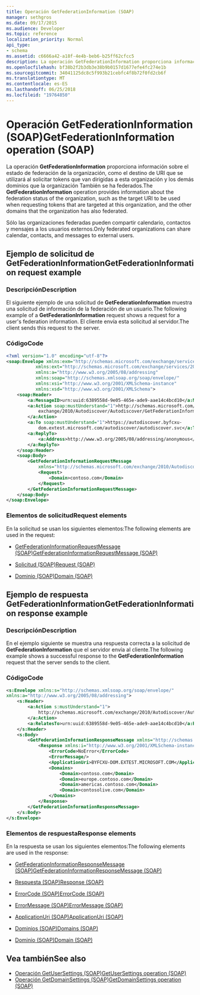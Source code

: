 ```yaml
---
title: Operación GetFederationInformation (SOAP)
manager: sethgros
ms.date: 09/17/2015
ms.audience: Developer
ms.topic: reference
localization_priority: Normal
api_type:
- schema
ms.assetid: c6666a42-a18f-4e4b-beb6-b25ff62cfcc5
description: La operación GetFederationInformation proporciona información sobre el estado de federación de la organización, como el identificador URI que se usará al solicitar tokens que van dirigidos a esta organización y el resto de los dominios que la organización tiene también de destino federados.
ms.openlocfilehash: bf38b2f2b3db3e38b9b0157d1677efe4fc274e1b
ms.sourcegitcommit: 34041125dc8c5f993b21cebfc4f8b72f0fd2cb6f
ms.translationtype: MT
ms.contentlocale: es-ES
ms.lasthandoff: 06/25/2018
ms.locfileid: "19764850"
---
```

# <a name="getfederationinformation-operation-soap"></a><span data-ttu-id="5c988-103">Operación GetFederationInformation (SOAP)</span><span class="sxs-lookup"><span data-stu-id="5c988-103">GetFederationInformation operation (SOAP)</span></span>

<span data-ttu-id="5c988-104">La operación **GetFederationInformation** proporciona información sobre el estado de federación de la organización, como el destino de URI que se utilizará al solicitar tokens que van dirigidas a esta organización y los demás dominios que la organización También se ha federados.</span><span class="sxs-lookup"><span data-stu-id="5c988-104">The **GetFederationInformation** operation provides information about the federation status of the organization, such as the target URI to be used when requesting tokens that are targeted at this organization, and the other domains that the organization has also federated.</span></span> 
  
<span data-ttu-id="5c988-105">Sólo las organizaciones federadas pueden compartir calendario, contactos y mensajes a los usuarios externos.</span><span class="sxs-lookup"><span data-stu-id="5c988-105">Only federated organizations can share calendar, contacts, and messages to external users.</span></span>
  
## <a name="getfederationinformation-request-example"></a><span data-ttu-id="5c988-106">Ejemplo de solicitud de GetFederationInformation</span><span class="sxs-lookup"><span data-stu-id="5c988-106">GetFederationInformation request example</span></span>

### <a name="description"></a><span data-ttu-id="5c988-107">Descripción</span><span class="sxs-lookup"><span data-stu-id="5c988-107">Description</span></span>

<span data-ttu-id="5c988-108">El siguiente ejemplo de una solicitud de **GetFederationInformation** muestra una solicitud de información de la federación de un usuario.</span><span class="sxs-lookup"><span data-stu-id="5c988-108">The following example of a **GetFederationInformation** request shows a request for a user's federation information.</span></span> <span data-ttu-id="5c988-109">El cliente envía esta solicitud al servidor.</span><span class="sxs-lookup"><span data-stu-id="5c988-109">The client sends this request to the server.</span></span> 
  
### <a name="code"></a><span data-ttu-id="5c988-110">Código</span><span class="sxs-lookup"><span data-stu-id="5c988-110">Code</span></span>

```XML
<?xml version="1.0" encoding="utf-8"?> 
<soap:Envelope xmlns:exm="http://schemas.microsoft.com/exchange/services/2006/messages"
           xmlns:ext="http://schemas.microsoft.com/exchange/services/2006/types"
           xmlns:a="http://www.w3.org/2005/08/addressing"
           xmlns:soap="http://schemas.xmlsoap.org/soap/envelope/"
           xmlns:xsi="http://www.w3.org/2001/XMLSchema-instance" 
           xmlns:xsd="http://www.w3.org/2001/XMLSchema"> 
    <soap:Header> 
        <a:MessageID>urn:uuid:6389558d-9e05-465e-ade9-aae14c4bcd10</a:MessageID> 
        <a:Action soap:mustUnderstand="1">http://schemas.microsoft.com/
            exchange/2010/Autodiscover/Autodiscover/GetFederationInformation
        </a:Action> 
        <a:To soap:mustUnderstand="1">https://autodiscover.byfcxu-
            dom.extest.microsoft.com/autodiscover/autodiscover.svc</a:To> 
        <a:ReplyTo>
            <a:Address>http://www.w3.org/2005/08/addressing/anonymous</a:Address> 
        </a:ReplyTo> 
    </soap:Header> 
    <soap:Body> 
        <GetFederationInformationRequestMessage 
            xmlns="http://schemas.microsoft.com/exchange/2010/Autodiscover"> 
            <Request> 
                <Domain>contoso.com</Domain> 
            </Request> 
        </GetFederationInformationRequestMessage>
    </soap:Body> 
</soap:Envelope>
```

### <a name="request-elements"></a><span data-ttu-id="5c988-111">Elementos de solicitud</span><span class="sxs-lookup"><span data-stu-id="5c988-111">Request elements</span></span>

<span data-ttu-id="5c988-112">En la solicitud se usan los siguientes elementos:</span><span class="sxs-lookup"><span data-stu-id="5c988-112">The following elements are used in the request:</span></span>
  
- [<span data-ttu-id="5c988-113">GetFederationInformationRequestMessage (SOAP)</span><span class="sxs-lookup"><span data-stu-id="5c988-113">GetFederationInformationRequestMessage (SOAP)</span></span>](getfederationinformationrequestmessage-soap.md)
    
- [<span data-ttu-id="5c988-114">Solicitud (SOAP)</span><span class="sxs-lookup"><span data-stu-id="5c988-114">Request (SOAP)</span></span>](request-soap.md)
    
- [<span data-ttu-id="5c988-115">Dominio (SOAP)</span><span class="sxs-lookup"><span data-stu-id="5c988-115">Domain (SOAP)</span></span>](domain-soap.md)
    
## <a name="getfederationinformation-response-example"></a><span data-ttu-id="5c988-116">Ejemplo de respuesta GetFederationInformation</span><span class="sxs-lookup"><span data-stu-id="5c988-116">GetFederationInformation response example</span></span>

### <a name="description"></a><span data-ttu-id="5c988-117">Descripción</span><span class="sxs-lookup"><span data-stu-id="5c988-117">Description</span></span>

<span data-ttu-id="5c988-118">En el ejemplo siguiente se muestra una respuesta correcta a la solicitud de **GetFederationInformation** que el servidor envía al cliente.</span><span class="sxs-lookup"><span data-stu-id="5c988-118">The following example shows a successful response to the **GetFederationInformation** request that the server sends to the client.</span></span> 
  
### <a name="code"></a><span data-ttu-id="5c988-119">Código</span><span class="sxs-lookup"><span data-stu-id="5c988-119">Code</span></span>

```XML
<s:Envelope xmlns:s="http://schemas.xmlsoap.org/soap/envelope/" 
xmlns:a="http://www.w3.org/2005/08/addressing"> 
    <s:Header> 
        <a:Action s:mustUnderstand="1">
            http://schemas.microsoft.com/exchange/2010/Autodiscover/Autodiscover/GetFederationInformationResponse
        </a:Action> 
        <a:RelatesTo>urn:uuid:6389558d-9e05-465e-ade9-aae14c4bcd10</a:RelatesTo> 
    </s:Header> 
    <s:Body> 
        <GetFederationInformationResponseMessage xmlns="http://schemas.microsoft.com/exchange/2010/Autodiscover"> 
            <Response xmlns:i="http://www.w3.org/2001/XMLSchema-instance"> 
                <ErrorCode>NoError</ErrorCode> 
                <ErrorMessage/> 
                <ApplicationUri>BYFCXU-DOM.EXTEST.MICROSOFT.COM</ApplicationUri> 
                <Domains> 
                    <Domain>contoso.com</Domain> 
                    <Domain>europe.contoso.com</Domain> 
                    <Domain>americas.contoso.com</Domain> 
                    <Domain>contosolive.com</Domain> 
                </Domains> 
            </Response> 
        </GetFederationInformationResponseMessage> 
    </s:Body> 
</s:Envelope>
```

### <a name="response-elements"></a><span data-ttu-id="5c988-120">Elementos de respuesta</span><span class="sxs-lookup"><span data-stu-id="5c988-120">Response elements</span></span>

<span data-ttu-id="5c988-121">En la respuesta se usan los siguientes elementos:</span><span class="sxs-lookup"><span data-stu-id="5c988-121">The following elements are used in the response:</span></span>
  
- [<span data-ttu-id="5c988-122">GetFederationInformationResponseMessage (SOAP)</span><span class="sxs-lookup"><span data-stu-id="5c988-122">GetFederationInformationResponseMessage (SOAP)</span></span>](getfederationinformationresponsemessage-soap.md)
    
- [<span data-ttu-id="5c988-123">Respuesta (SOAP)</span><span class="sxs-lookup"><span data-stu-id="5c988-123">Response (SOAP)</span></span>](response-soap.md)
    
- [<span data-ttu-id="5c988-124">ErrorCode (SOAP)</span><span class="sxs-lookup"><span data-stu-id="5c988-124">ErrorCode (SOAP)</span></span>](errorcode-soap.md)
    
- [<span data-ttu-id="5c988-125">ErrorMessage (SOAP)</span><span class="sxs-lookup"><span data-stu-id="5c988-125">ErrorMessage (SOAP)</span></span>](errormessage-soap.md)
    
- [<span data-ttu-id="5c988-126">ApplicationUri (SOAP)</span><span class="sxs-lookup"><span data-stu-id="5c988-126">ApplicationUri (SOAP)</span></span>](applicationuri-soap.md)
    
- [<span data-ttu-id="5c988-127">Dominios (SOAP)</span><span class="sxs-lookup"><span data-stu-id="5c988-127">Domains (SOAP)</span></span>](domains-soap.md)
    
- [<span data-ttu-id="5c988-128">Dominio (SOAP)</span><span class="sxs-lookup"><span data-stu-id="5c988-128">Domain (SOAP)</span></span>](domain-soap.md)
    
## <a name="see-also"></a><span data-ttu-id="5c988-129">Vea también</span><span class="sxs-lookup"><span data-stu-id="5c988-129">See also</span></span>

- [<span data-ttu-id="5c988-130">Operación GetUserSettings (SOAP)</span><span class="sxs-lookup"><span data-stu-id="5c988-130">GetUserSettings operation (SOAP)</span></span>](getusersettings-operation-soap.md)
- [<span data-ttu-id="5c988-131">Operación GetDomainSettings (SOAP)</span><span class="sxs-lookup"><span data-stu-id="5c988-131">GetDomainSettings operation (SOAP)</span></span>](getdomainsettings-operation-soap.md)

